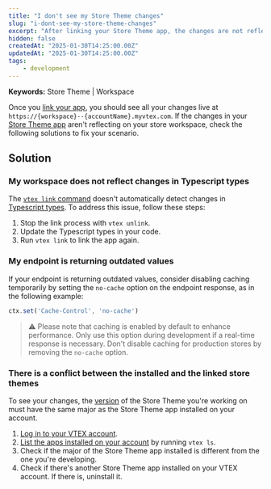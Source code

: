 ```yaml
---
title: "I don't see my Store Theme changes"
slug: "i-dont-see-my-store-theme-changes"
excerpt: "After linking your Store Theme app, the changes are not reflected in the workspace."
hidden: false
createdAt: "2025-01-30T14:25:00.00Z"
updatedAt: "2025-01-30T14:25:00.00Z"
tags:
    - development
---
```


**Keywords:** Store Theme | Workspace

Once you [link your app](https://developers.vtex.com/docs/guides/vtex-io-documentation-linking-an-app), you should see all your changes live at `https://{workspace}--{accountName}.myvtex.com`. If the changes in your [Store Theme app](https://developers.vtex.com/docs/guides/vtex-io-documentation-store-theme) aren't reflecting on your store workspace, check the following solutions to fix your scenario.

## Solution

### My workspace does not reflect changes in Typescript types

The [`vtex link` command](https://developers.vtex.com/docs/guides/vtex-io-documentation-vtex-io-cli-command-reference#link) doesn't automatically detect changes in [Typescript types](https://www.typescriptlang.org/docs/handbook/2/everyday-types.html). To address this issue, follow these steps:

1. Stop the link process with `vtex unlink`.
2. Update the Typescript types in your code.
3. Run `vtex link` to link the app again.

### My endpoint is returning outdated values

If your endpoint is returning outdated values, consider disabling caching temporarily by setting the `no-cache` option on the endpoint response, as in the following example:

```typescript
ctx.set('Cache-Control', 'no-cache')
```

>⚠️ Please note that caching is enabled by default to enhance performance. Only use this option during development if a real-time response is necessary. Don't disable caching for production stores by removing the `no-cache` option.

### There is a conflict between the installed and the linked store themes

To see your changes, the [version](https://developers.vtex.com/docs/guides/vtex-io-documentation-releasing-a-new-app-version#understanding-app-versioning) of the Store Theme you're working on must have the same major as the Store Theme app installed on your account.

1. [Log in to your VTEX account](https://developers.vtex.com/docs/guides/vtex-io-documentation-vtex-io-cli-usage#logging-in-to-your-vtex-account).
2. [List the apps installed on your account](https://developers.vtex.com/docs/guides/vtex-io-documentation-listing-an-accounts-apps) by running `vtex ls`.
3. Check if the major of the Store Theme app installed is different from the one you're developing.
4. Check if there's another Store Theme app installed on your VTEX account. If there is, uninstall it.
